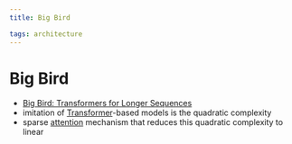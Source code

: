 ```yaml
---
title: Big Bird

tags: architecture 
---
```


# Big Bird
- [Big Bird: Transformers for Longer Sequences](https://arxiv.org/abs/2007.14062)
- imitation of [Transformer](Transformer.md)-based models is the quadratic complexity
- sparse [attention](Attention.md) mechanism that reduces this quadratic complexity to linear


























